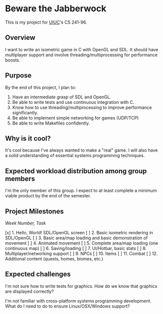 # Beware the Jabberwock

This is my project for [UIUC](http://cs.illinois.edu/)'s CS 241-96.

## Overview
I want to write an isometric game in C with OpenGL and SDL. It should have multiplayer support and involve threading/multiprocessing for performance boosts.

## Purpose
By the end of this project, I plan to:

1. Have an intermediate grasp of SDL and OpenGL.
2. Be able to write tests and use continuous integration with C.
3. Know how to use threading/multiprocessing to improve performance significantly.
4. Be able to implement simple networking for games (UDP/TCP)
5. Be able to write Makefiles confidently.

## Why is it cool?
It's cool because I've always wanted to make a "real" game. I will also have a solid understanding of essential systems programming techniques.

## Expected workload distribution among group members
I'm the only member of this group. I expect to at least complete a minimum viable product by the end of the semester.

## Project Milestones

*Week Number, Task*

[x] 1. Hello, World! SDL/OpenGL screen
[ ] 2. Basic isometric rendering in SDL/OpenGL
[ ] 3. Basic area/map loading and basic demonstration of movement
[ ] 4. Animated movement
[ ] 5. Complete area/map loading (one continuous map)
[ ] 6. Saving/loading
[ ] 7. UI/Hotbar, basic stats
[ ] 8. Multiplayer/networking support
[ ] 9. NPCs
[ ] 10. Items
[ ] 11. Combat
[ ] 12. Additional content (quests, homes, biomes, etc.)

## Expected challenges
I'm not sure how to write tests for graphics. How do we know that graphics are displayed correctly?

I'm not familiar with cross-platform systems programming development. What do I need to do to ensure Linux/OSX/Windows support?